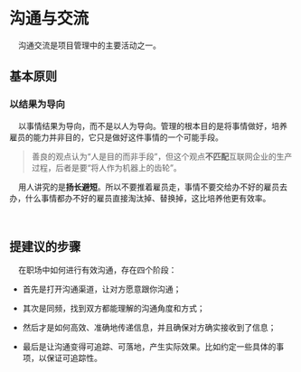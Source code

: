 # 沟通与交流

    沟通交流是项目管理中的主要活动之一。

## 基本原则

### 以结果为导向

    以事情结果为导向，而不是以人为导向。管理的根本目的是将事情做好，培养雇员的能力并非目的，它只是做好这件事情的一个可能手段。

> 善良的观点认为“人是目的而非手段”，但这个观点**不匹配**互联网企业的生产过程，后者是要“将人作为机器上的齿轮”。

    用人讲究的是**扬长避短**。所以不要推着雇员走，事情不要交给办不好的雇员去办，什么事情都办不好的雇员直接淘汰掉、替换掉，这比培养他更有效率。

    

## 提建议的步骤

    在职场中如何进行有效沟通，存在四个阶段：

- 首先是打开沟通渠道，让对方愿意跟你沟通；

- 其次是同频，找到双方都能理解的沟通角度和方式；

- 然后才是如何高效、准确地传递信息，并且确保对方确实接收到了信息；

- 最后是让沟通变得可追踪、可落地，产生实际效果。比如约定一些具体的事项，以保证可追踪性。

    
